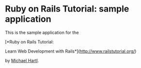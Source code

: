 # Ruby on Rails Tutorial: sample application

This is the sample application for the

[*Ruby on Rails Tutorial:

Learn Web Development with Rails*](http://www.railstutorial.org/)

by [Michael Hartl](http://www.michaelhartl.com/).